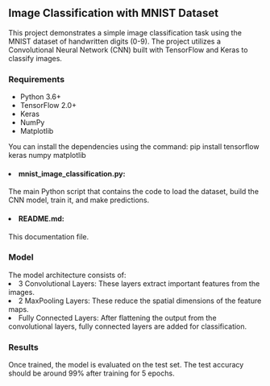 <h2> Image Classification with MNIST Dataset </h2>

This project demonstrates a simple image classification task using the MNIST dataset of handwritten digits (0-9). The project utilizes a Convolutional Neural Network (CNN) built with TensorFlow and Keras to classify images.
<h3> Requirements </h3>

<ul>
<li> Python 3.6+</li>
<li> TensorFlow 2.0+</li>
<li> Keras</li>
<li> NumPy</li>
<li> Matplotlib</li>
</ul>

You can install the dependencies using the command:
pip install tensorflow keras numpy matplotlib


<h4> <li>mnist_image_classification.py:</li> </h4>The main Python script that contains the code to load the dataset, build the CNN model, train it, and make predictions.
<h4> <li>README.md:</li></h4>This documentation file.


<h3> Model </h3>
The model architecture consists of:

<li> 3 Convolutional Layers: These layers extract important features from the images. </li>
<li> 2 MaxPooling Layers: These reduce the spatial dimensions of the feature maps.</li>
<li> Fully Connected Layers: After flattening the output from the convolutional layers, fully connected layers are added for classification. </li>


<h3> Results </h3>
Once trained, the model is evaluated on the test set. The test accuracy should be around 99% after training for 5 epochs.
